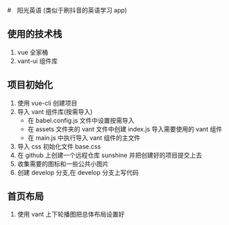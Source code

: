 #　阳光英语 (类似于刷抖音的英语学习 app)

## 使用的技术栈

1.  vue 全家桶
2.  vant-ui 组件库

## 项目初始化

1.  使用 vue-cli 创建项目
2.  导入 vant 组件库(按需导入)
    - 在 babel.config.js 文件中设置按需导入
    - 在 assets 文件夹的 vant 文件中创建 index.js 导入需要使用的 vant 组件
    - 在 main.js 中执行导入 vant 组件的主文件
3.  导入 css 初始化文件 base.css
4.  在 github 上创建一个远程仓库 sunshine 并把创建好的项目提交上去
5.  收集需要的图标和一些公共小图片
6.  创建 develop 分支,在 develop 分支上写代码

## 首页布局

1. 使用 vant 上下轮播图把总体布局设置好
